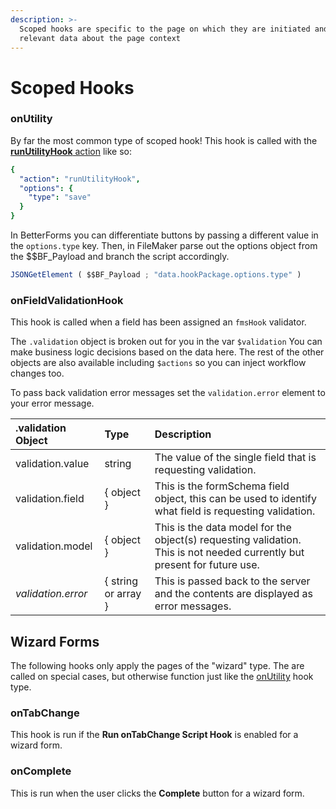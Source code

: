 ```yaml
---
description: >-
  Scoped hooks are specific to the page on which they are initiated and contain
  relevant data about the page context
---
```


# Scoped Hooks

### onUtility

By far the most common type of scoped hook! This hook is called with the [**runUtilityHook** action](../actions-processor/actions_overview/runutilityhook.md) like so:

```yaml
{
  "action": "runUtilityHook",
  "options": {
    "type": "save"
  }
}
```

In BetterForms you can differentiate buttons by passing a different value in the `options.type` key. Then, in FileMaker parse out the options object from the $$BF\_Payload and branch the script accordingly.

```javascript
JSONGetElement ( $$BF_Payload ; "data.hookPackage.options.type" )
```

### onFieldValidationHook

This hook is called when a field has been assigned an `fmsHook` validator.

The `.validation` object is broken out for you in the var `$validation` You can make business logic decisions based on the data here. The rest of the other objects are also available including `$actions` so you can inject workflow changes too.

To pass back validation error messages set the `validation.error` element to your error message.

| .validation Object | Type | Description |
| :--- | :--- | :--- |
| validation.value | string | The value of the single field that is requesting validation. |
| validation.field | { object } | This is the formSchema field object, this can be used to identify what field is requesting validation. |
| validation.model | { object } | This is the data model for the object\(s\) requesting validation. This is not needed currently but present for future use. |
| _validation.error_ | { string or array } | This is passed back to the server and the contents are displayed as error messages. |

## Wizard Forms

The following hooks only apply the pages of the "wizard" type. The are called on special cases, but otherwise function just like the [onUtility](hooks.md#onutility) hook type.

### onTabChange

This hook is run if the **Run onTabChange Script Hook** is enabled for a wizard form.

### onComplete

This is run when the user clicks the **Complete** button for a wizard form.

